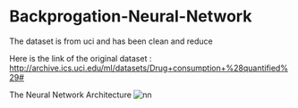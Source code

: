# Backprogation-Neural-Network

The dataset is from uci and has been clean and reduce

Here is the link of the original dataset : 
http://archive.ics.uci.edu/ml/datasets/Drug+consumption+%28quantified%29#

The Neural Network Architecture 
![nn](https://user-images.githubusercontent.com/58919611/105986167-81644780-60d7-11eb-9a25-8bb019f4286d.png)
